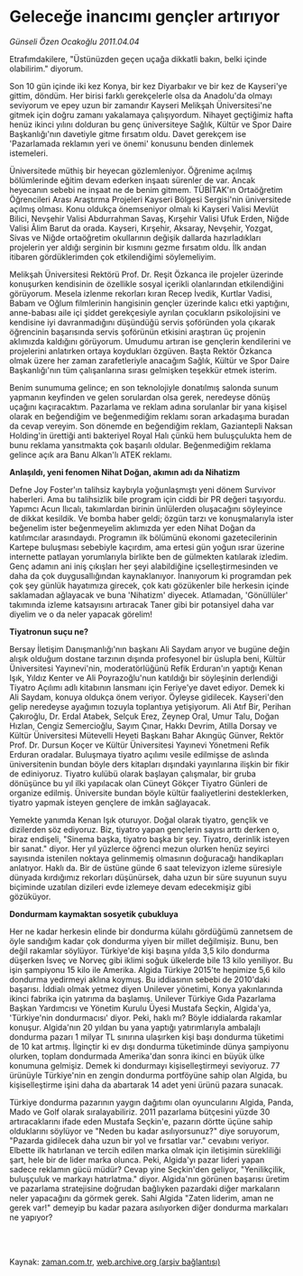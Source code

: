 # Geleceğe inancımı gençler artırıyor

*Günseli Özen Ocakoğlu 2011.04.04*

<td class="columnist-detail">
<p>Etrafımdakilere, "Üstünüzden geçen uçağa dikkatli bakın, belki içinde olabilirim." diyorum.</p>
<p>
<div id="haberMetinDiv">
<p>Son 10 gün içinde iki kez Konya, bir kez Diyarbakır ve bir kez de Kayseri'ye gittim, döndüm. Her birisi farklı gerekçelerle olsa da Anadolu'da olmayı seviyorum ve epey uzun bir zamandır Kayseri Melikşah Üniversitesi'ne gitmek için doğru zamanı yakalamaya çalışıyordum. Nihayet geçtiğimiz hafta henüz ikinci yılını dolduran bu genç üniversiteye Sağlık, Kültür ve Spor Daire Başkanlığı'nın davetiyle gitme fırsatım oldu. Davet gerekçem ise 'Pazarlamada reklamın yeri ve önemi' konusunu benden dinlemek istemeleri.
<p>Üniversitede müthiş bir heyecan gözlemleniyor. Öğrenime açılmış bölümlerinde eğitim devam ederken inşaatı sürenler de var. Ancak heyecanın sebebi ne inşaat ne de benim gitmem. TÜBİTAK'ın Ortaöğretim Öğrencileri Arası Araştırma Projeleri Kayseri Bölgesi Sergisi'nin üniversitede açılmış olması. Konu oldukça önemseniyor olmalı ki Kayseri Valisi Mevlüt Bilici, Nevşehir Valisi Abdurrahman Savaş, Kırşehir Valisi Ufuk Erden, Niğde Valisi Âlim Barut da orada. Kayseri, Kırşehir, Aksaray, Nevşehir, Yozgat, Sivas ve Niğde ortaöğretim okullarının değişik dallarda hazırladıkları projelerin yer aldığı serginin bir kısmını gezme fırsatım oldu. İlk andan itibaren gördüklerimden çok etkilendiğimi söylemeliyim.
<p>Melikşah Üniversitesi Rektörü Prof. Dr. Reşit Özkanca ile projeler üzerinde konuşurken kendisinin de özellikle sosyal içerikli olanlarından etkilendiğini görüyorum. Mesela izlenme rekorları kıran Recep İvedik, Kurtlar Vadisi, Babam ve Oğlum filmlerinin hangisinin gençler üzerinde kalıcı etki yaptığını, anne-babası aile içi şiddet gerekçesiyle ayrılan çocukların psikolojisini ve kendisine iyi davranmadığını düşündüğü servis şoföründen yola çıkarak öğrencinin başarısında servis şoförünün etkisini araştıran üç projenin aklımızda kaldığını görüyorum. Umudumu artıran ise gençlerin kendilerini ve projelerini anlatırken ortaya koydukları özgüven. Başta Rektör Özkanca olmak üzere her zaman zarafetleriyle anacağım Sağlık, Kültür ve Spor Daire Başkanlığı'nın tüm çalışanlarına sırası gelmişken teşekkür etmek isterim.
<p>Benim sunumuma gelince; en son teknolojiyle donatılmış salonda sunum yapmanın keyfinden ve gelen sorulardan olsa gerek, neredeyse dönüş uçağını kaçıracaktım. Pazarlama ve reklam adına sorulanlar bir yana kişisel olarak en beğendiğim ve beğenmediğim reklamı soran arkadaşıma buradan da cevap vereyim. Son dönemde en beğendiğim reklam, Gaziantepli Naksan Holding'in ürettiği anti bakteriyel Royal Halı çünkü hem buluşçulukta hem de bunu reklama yansıtmakta çok başarılı oldular. Beğenmediğim reklama gelince açık ara Banu Alkan'lı ATEK reklamı.
<p><b>Anlaşıldı, yeni fenomen Nihat Doğan, akımın adı da Nihatizm</b>
<p>Defne Joy Foster'ın talihsiz kaybıyla yoğunlaşmıştı yeni dönem Survivor haberleri. Ama bu talihsizlik bile program için ciddi bir PR değeri taşıyordu. Yapımcı Acun Ilıcalı, takımlardan birinin ünlülerden oluşacağını söyleyince de dikkat kesildik. Ve bomba haber geldi; özgün tarzı ve konuşmalarıyla ister beğenelim ister beğenmeyelim aklımızda yer eden Nihat Doğan da katılımcılar arasındaydı. Programın ilk bölümünü ekonomi gazetecilerinin Kartepe buluşması sebebiyle kaçırdım, ama ertesi gün yoğun ısrar üzerine internette patlayan yorumlarıyla birlikte ben de gülmekten katılarak izledim. Genç adamın ani iniş çıkışları her şeyi alabildiğine içselleştirmesinden ve daha da çok duygusallığından kaynaklanıyor. İnanıyorum ki programdan pek çok şey günlük hayatımıza girecek, çok katı gözükenler bile herkesin içinde saklamadan ağlayacak ve buna 'Nihatizm' diyecek. Atlamadan, 'Gönüllüler' takımında izleme katsayısını artıracak Taner gibi bir potansiyel daha var diyelim ve o da neler yapacak görelim! 
<p><b>Tiyatronun suçu ne?</b>
<p>Bersay İletişim Danışmanlığı'nın başkanı Ali Saydam arıyor ve bugüne değin alışık olduğum dostane tarzının dışında profesyonel bir üslupla beni, Kültür Üniversitesi Yayınevi'nin, moderatörlüğünü Refik Erduran'ın yaptığı Kenan Işık, Yıldız Kenter ve Ali Poyrazoğlu'nun katıldığı bir söyleşinin derlendiği Tiyatro Açılımı adlı kitabının lansmanı için Feriye'ye davet ediyor. Demek ki Ali Saydam, konuya oldukça önem veriyor. Öyleyse gidilecek. Kayseri'den gelip neredeyse ayağımın tozuyla toplantıya yetişiyorum. Ali Atıf Bir, Perihan Çakıroğlu, Dr. Erdal Atabek, Selçuk Erez, Zeynep Oral, Umur Talu, Doğan Hızlan, Cengiz Semercioğlu, Sayım Çınar, Hakkı Devrim, Atilla Dorsay ve Kültür Üniversitesi Mütevelli Heyeti Başkanı Bahar Akıngüç Günver, Rektör Prof. Dr. Dursun Koçer ve Kültür Üniversitesi Yayınevi Yönetmeni Refik Erduran oradalar. Buluşmaya tiyatro açılımı vesile edilmişse de aslında üniversitenin bundan böyle ders kitapları dışındaki yayınlarına ilişkin bir fikir de ediniyoruz. Tiyatro kulübü olarak başlayan çalışmalar, bir gruba dönüşünce bu yıl ilki yapılacak olan Cüneyt Gökçer Tiyatro Günleri de organize edilmiş. Üniversite bundan böyle kültür faaliyetlerini desteklerken, tiyatro yapmak isteyen gençlere de imkân sağlayacak.
<p>Yemekte yanımda Kenan Işık oturuyor. Doğal olarak tiyatro, gençlik ve dizilerden söz ediyoruz. Biz, tiyatro yapan gençlerin sayısı arttı derken o, biraz endişeli, "Sinema başka, tiyatro başka bir şey. Tiyatro, derinlik isteyen bir sanat." diyor. Her yıl yüzlerce öğrenci mezun olurken henüz seyirci sayısında istenilen noktaya gelinmemiş olmasının doğuracağı handikapları anlatıyor. Haklı da. Bir de üstüne günde 6 saat televizyon izleme süresiyle dünyada kırdığımız rekorları düşünürsek, daha uzun bir süre suyunun suyu biçiminde uzatılan dizileri evde izlemeye devam edecekmişiz gibi gözüküyor.
<p>
<p><b>Dondurmam kaymaktan sosyetik çubukluya</b>
<p>Her ne kadar herkesin elinde bir dondurma külahı gördüğümü zannetsem de öyle sandığım kadar çok dondurma yiyen bir millet değilmişiz. Bunu, ben değil rakamlar söylüyor. Türkiye'de kişi başına yılda 3,5 kilo dondurma düşerken İsveç ve Norveç gibi iklimi soğuk ülkelerde bile 13 kilo yeniliyor. Bu işin şampiyonu 15 kilo ile Amerika. Algida Türkiye 2015'te hepimize 5,6 kilo dondurma yedirmeyi aklına koymuş. Bu iddiasının sebebi de 2010'daki başarısı. İddialı olmak yetmez diyen Unilever yönetimi, Konya yakınlarında ikinci fabrika için yatırıma da başlamış. Unilever Türkiye Gıda Pazarlama Başkan Yardımcısı ve Yönetim Kurulu Üyesi Mustafa Seçkin, Algida'ya, 'Türkiye'nin dondurmacısı' diyor. Peki, haklı mı? Böyle iddialarda rakamlar konuşur. Algida'nın 20 yıldan bu yana yaptığı yatırımlarıyla ambalajlı dondurma pazarı 1 milyar TL sınırına ulaşırken kişi başı dondurma tüketimi de 10 kat artmış. İlginçtir ki ev dışı dondurma tüketiminde dünya şampiyonu olurken, toplam dondurmada Amerika'dan sonra ikinci en büyük ülke konumuna gelmişiz. Demek ki dondurmayı kişiselleştirmeyi seviyoruz. 77 ürünüyle Türkiye'nin en zengin dondurma portföyüne sahip olan Algida, bu kişiselleştirme işini daha da abartarak 14 adet yeni ürünü pazara sunacak. 
<p>Türkiye dondurma pazarının yaygın dağıtımı olan oyuncularını Algida, Panda, Mado ve Golf olarak sıralayabiliriz. 2011 pazarlama bütçesini yüzde 30 artıracaklarını ifade eden Mustafa Seçkin'e, pazarın dörtte üçüne sahip olduklarını söylüyor ve "Neden bu kadar asılıyorsunuz?" diye soruyorum, "Pazarda gidilecek daha uzun bir yol ve fırsatlar var." cevabını veriyor. Elbette ilk hatırlanan ve tercih edilen marka olmak için iletişimin sürekliliği şart, hele bir de lider marka olunca. Peki, Algida'yı pazar lideri yapan sadece reklamın gücü müdür? Cevap yine Seçkin'den geliyor, "Yenilikçilik, buluşçuluk ve markayı hatırlatma." diyor. Algida'nın görünen başarısı üretim ve pazarlama stratejisine doğrudan bağlıyken pazardaki diğer markaların neler yapacağını da görmek gerek. Sahi Algida "Zaten liderim, aman ne gerek var!" demeyip bu kadar pazara asılıyorken diğer dondurma markaları ne yapıyor?
<p></p></p></p></p></p></p></p></p></p></p></p></p></p></p></div>
</p>


<p><br>
		 </br></p></td>

Kaynak: [zaman.com.tr](http://zaman.com.tr/yazar.do?yazino=1117013), [web.archive.org (arşiv bağlantısı)](http://web.archive.org/web/20110415130256/http://www.zaman.com.tr:80/yazar.do?yazino=1117013)
